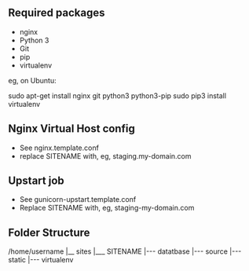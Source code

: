 ## Required packages

* nginx
* Python 3
* Git
* pip
* virtualenv

eg, on Ubuntu:

sudo apt-get install nginx git python3 python3-pip
sudo pip3 install virtualenv

## Nginx Virtual Host config

* See nginx.template.conf
* replace SITENAME with, eg, staging.my-domain.com

## Upstart job

* See gunicorn-upstart.template.conf
* Replace SITENAME with, eg, staging-my-domain.com

## Folder Structure

/home/username
|__ sites
    |___ SITENAME
         |--- datatbase
         |--- source
         |--- static
         |--- virtualenv
